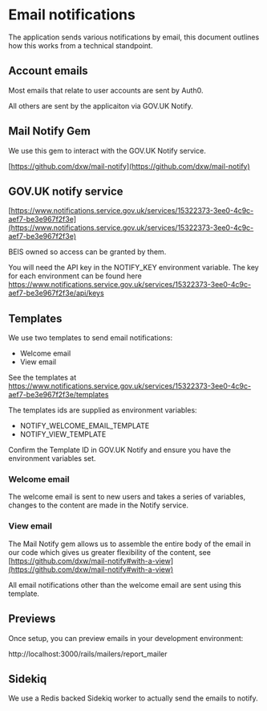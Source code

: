 # Email notifications
The application sends various notifications by email, this document outlines how
this works from a technical standpoint.

## Account emails
Most emails that relate to user accounts are sent by Auth0.

All others are sent by the applicaiton via GOV.UK Notify.

## Mail Notify Gem
We use this gem to interact with the GOV.UK Notify service.

[https://github.com/dxw/mail-notify](https://github.com/dxw/mail-notify)

## GOV.UK notify service
[https://www.notifications.service.gov.uk/services/15322373-3ee0-4c9c-aef7-be3e967f2f3e](https://www.notifications.service.gov.uk/services/15322373-3ee0-4c9c-aef7-be3e967f2f3e)

BEIS owned so access can be granted by them.

You will need the API key in the NOTIFY_KEY environment variable. The key for
each environment can be found here https://www.notifications.service.gov.uk/services/15322373-3ee0-4c9c-aef7-be3e967f2f3e/api/keys

## Templates
We use two templates to send email notifications:

- Welcome email
- View email

See the templates at https://www.notifications.service.gov.uk/services/15322373-3ee0-4c9c-aef7-be3e967f2f3e/templates

The templates ids are supplied as environment variables:

- NOTIFY_WELCOME_EMAIL_TEMPLATE
- NOTIFY_VIEW_TEMPLATE

Confirm the Template ID in GOV.UK Notify and ensure you have the environment
variables set.

### Welcome email
The welcome email is sent to new users and takes a series of variables, changes
to the content are made in the Notify service.

### View email
The Mail Notify gem allows us to assemble the entire body of the email in our
code which gives us greater flexibility of the content, see
[https://github.com/dxw/mail-notify#with-a-view](https://github.com/dxw/mail-notify#with-a-view)

All email notifications other than the welcome email are sent using this
template.


## Previews
Once setup, you can preview emails in your development environment:

http://localhost:3000/rails/mailers/report_mailer

## Sidekiq
We use a Redis backed Sidekiq worker to actually send the emails to notify.
